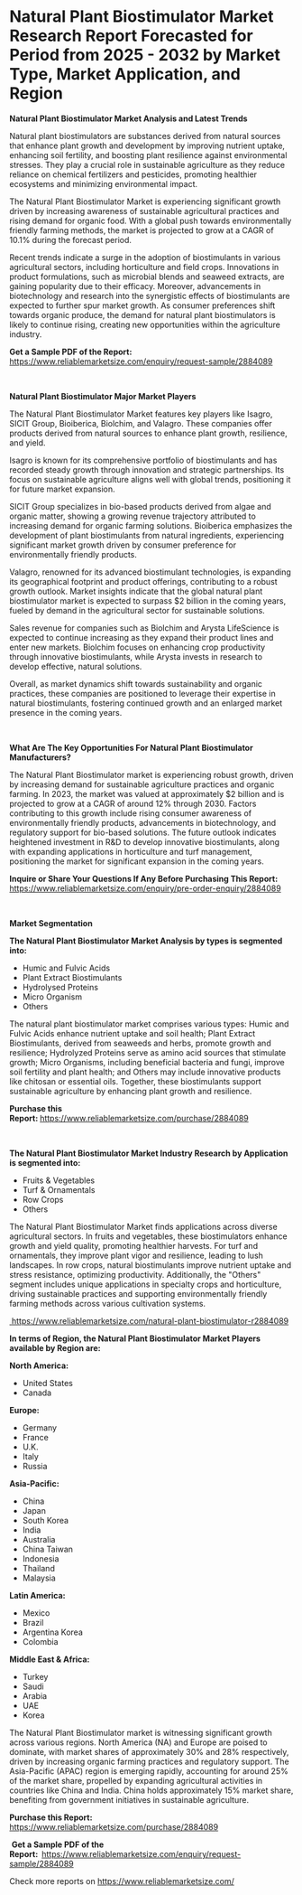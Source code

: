 <p><h1>Natural Plant Biostimulator Market Research Report Forecasted for Period from 2025 -  2032 by Market Type, Market Application, and Region</h1></p><p><strong>Natural Plant Biostimulator Market Analysis and Latest Trends</strong></p>
<p><p>Natural plant biostimulators are substances derived from natural sources that enhance plant growth and development by improving nutrient uptake, enhancing soil fertility, and boosting plant resilience against environmental stresses. They play a crucial role in sustainable agriculture as they reduce reliance on chemical fertilizers and pesticides, promoting healthier ecosystems and minimizing environmental impact.</p><p>The Natural Plant Biostimulator Market is experiencing significant growth driven by increasing awareness of sustainable agricultural practices and rising demand for organic food. With a global push towards environmentally friendly farming methods, the market is projected to grow at a CAGR of 10.1% during the forecast period. </p><p>Recent trends indicate a surge in the adoption of biostimulants in various agricultural sectors, including horticulture and field crops. Innovations in product formulations, such as microbial blends and seaweed extracts, are gaining popularity due to their efficacy. Moreover, advancements in biotechnology and research into the synergistic effects of biostimulants are expected to further spur market growth. As consumer preferences shift towards organic produce, the demand for natural plant biostimulators is likely to continue rising, creating new opportunities within the agriculture industry.</p></p>
<p><strong>Get a Sample PDF of the Report:&nbsp;</strong> <a href="https://www.reliablemarketsize.com/enquiry/request-sample/2884089?utm_campaign=3205&utm_medium=2&utm_source=Github&utm_content=ia&utm_term=13032025&utm_id=natural-plant-biostimulator">https://www.reliablemarketsize.com/enquiry/request-sample/2884089</a></p>
<p>&nbsp;</p>
<p><strong>Natural Plant Biostimulator Major Market Players</strong></p>
<p><p>The Natural Plant Biostimulator Market features key players like Isagro, SICIT Group, Bioiberica, Biolchim, and Valagro. These companies offer products derived from natural sources to enhance plant growth, resilience, and yield.</p><p>Isagro is known for its comprehensive portfolio of biostimulants and has recorded steady growth through innovation and strategic partnerships. Its focus on sustainable agriculture aligns well with global trends, positioning it for future market expansion.</p><p>SICIT Group specializes in bio-based products derived from algae and organic matter, showing a growing revenue trajectory attributed to increasing demand for organic farming solutions. Bioiberica emphasizes the development of plant biostimulants from natural ingredients, experiencing significant market growth driven by consumer preference for environmentally friendly products.</p><p>Valagro, renowned for its advanced biostimulant technologies, is expanding its geographical footprint and product offerings, contributing to a robust growth outlook. Market insights indicate that the global natural plant biostimulator market is expected to surpass $2 billion in the coming years, fueled by demand in the agricultural sector for sustainable solutions.</p><p>Sales revenue for companies such as Biolchim and Arysta LifeScience is expected to continue increasing as they expand their product lines and enter new markets. Biolchim focuses on enhancing crop productivity through innovative biostimulants, while Arysta invests in research to develop effective, natural solutions.</p><p>Overall, as market dynamics shift towards sustainability and organic practices, these companies are positioned to leverage their expertise in natural biostimulants, fostering continued growth and an enlarged market presence in the coming years.</p></p>
<p>&nbsp;</p>
<p><strong>What Are The Key Opportunities For Natural Plant Biostimulator Manufacturers?</strong></p>
<p><p>The Natural Plant Biostimulator market is experiencing robust growth, driven by increasing demand for sustainable agriculture practices and organic farming. In 2023, the market was valued at approximately $2 billion and is projected to grow at a CAGR of around 12% through 2030. Factors contributing to this growth include rising consumer awareness of environmentally friendly products, advancements in biotechnology, and regulatory support for bio-based solutions. The future outlook indicates heightened investment in R&D to develop innovative biostimulants, along with expanding applications in horticulture and turf management, positioning the market for significant expansion in the coming years.</p></p>
<p><strong>Inquire or Share Your Questions If Any Before Purchasing This Report:</strong> <a href="https://www.reliablemarketsize.com/enquiry/pre-order-enquiry/2884089?utm_campaign=3205&utm_medium=2&utm_source=Github&utm_content=ia&utm_term=13032025&utm_id=natural-plant-biostimulator">https://www.reliablemarketsize.com/enquiry/pre-order-enquiry/2884089</a></p>
<p>&nbsp;</p>
<p><strong>Market Segmentation</strong></p>
<p><strong>The Natural Plant Biostimulator Market Analysis by types is segmented into:</strong></p>
<p><ul><li>Humic and Fulvic Acids</li><li>Plant Extract Biostimulants</li><li>Hydrolysed Proteins</li><li>Micro Organism</li><li>Others</li></ul></p>
<p><p>The natural plant biostimulator market comprises various types: Humic and Fulvic Acids enhance nutrient uptake and soil health; Plant Extract Biostimulants, derived from seaweeds and herbs, promote growth and resilience; Hydrolyzed Proteins serve as amino acid sources that stimulate growth; Micro Organisms, including beneficial bacteria and fungi, improve soil fertility and plant health; and Others may include innovative products like chitosan or essential oils. Together, these biostimulants support sustainable agriculture by enhancing plant growth and resilience.</p></p>
<p><strong>Purchase this Report:&nbsp;</strong><a href="https://www.reliablemarketsize.com/purchase/2884089?utm_campaign=3205&utm_medium=2&utm_source=Github&utm_content=ia&utm_term=13032025&utm_id=natural-plant-biostimulator">https://www.reliablemarketsize.com/purchase/2884089</a></p>
<p>&nbsp;</p>
<p><strong>The Natural Plant Biostimulator Market Industry Research by Application is segmented into:</strong></p>
<p><ul><li>Fruits & Vegetables</li><li>Turf & Ornamentals</li><li>Row Crops</li><li>Others</li></ul></p>
<p><p>The Natural Plant Biostimulator Market finds applications across diverse agricultural sectors. In fruits and vegetables, these biostimulators enhance growth and yield quality, promoting healthier harvests. For turf and ornamentals, they improve plant vigor and resilience, leading to lush landscapes. In row crops, natural biostimulants improve nutrient uptake and stress resistance, optimizing productivity. Additionally, the "Others" segment includes unique applications in specialty crops and horticulture, driving sustainable practices and supporting environmentally friendly farming methods across various cultivation systems.</p></p>
<p><a href="https://www.reliablemarketsize.com/natural-plant-biostimulator-r2884089?utm_campaign=3205&utm_medium=2&utm_source=Github&utm_content=ia&utm_term=13032025&utm_id=natural-plant-biostimulator">&nbsp;https://www.reliablemarketsize.com/natural-plant-biostimulator-r2884089</a></p>
<p><strong>In terms of Region, the Natural Plant Biostimulator Market Players available by Region are:</strong></p>
<p>
    <p> <strong> North America: </strong>
        <ul>
            <li>United States</li>
            <li>Canada</li>
        </ul>
        </p> 
    <p> <strong> Europe: </strong>
        <ul>
            <li>Germany</li>
            <li>France</li>
            <li>U.K.</li>
            <li>Italy</li>
            <li>Russia</li>
        </ul>
        </p> 
    <p> <strong> Asia-Pacific: </strong>
        <ul>
            <li>China</li>
            <li>Japan</li>
            <li>South Korea</li>
            <li>India</li>
            <li>Australia</li>
            <li>China Taiwan</li>
            <li>Indonesia</li>
            <li>Thailand</li>
            <li>Malaysia</li>
        </ul>
        </p> 
    <p> <strong> Latin America: </strong>
        <ul>
            <li>Mexico</li>
            <li>Brazil</li>
            <li>Argentina Korea</li>
            <li>Colombia</li>
        </ul>
        </p> 
    <p> <strong> Middle East & Africa: </strong>
        <ul>
            <li>Turkey</li>
            <li>Saudi</li>
            <li>Arabia</li>
            <li>UAE</li>
            <li>Korea</li>
        </ul>
    </p>
    </p>
<p><p>The Natural Plant Biostimulator market is witnessing significant growth across various regions. North America (NA) and Europe are poised to dominate, with market shares of approximately 30% and 28% respectively, driven by increasing organic farming practices and regulatory support. The Asia-Pacific (APAC) region is emerging rapidly, accounting for around 25% of the market share, propelled by expanding agricultural activities in countries like China and India. China holds approximately 15% market share, benefiting from government initiatives in sustainable agriculture.</p></p>
<p><strong>Purchase this Report: </strong><a href="https://www.reliablemarketsize.com/purchase/2884089?utm_campaign=3205&utm_medium=2&utm_source=Github&utm_content=ia&utm_term=13032025&utm_id=natural-plant-biostimulator">https://www.reliablemarketsize.com/purchase/2884089</a></p>
<p>&nbsp;<strong>Get a Sample PDF of the Report:&nbsp;&nbsp;</strong><a href="https://www.reliablemarketsize.com/enquiry/request-sample/2884089?utm_campaign=3205&utm_medium=2&utm_source=Github&utm_content=ia&utm_term=13032025&utm_id=natural-plant-biostimulator">https://www.reliablemarketsize.com/enquiry/request-sample/2884089</a></p>
<p><strong></strong></p>
<p>Check more reports on <a href="https://www.reliablemarketsize.com/?utm_campaign=3205&utm_medium=2&utm_source=Github&utm_content=ia&utm_term=13032025&utm_id=natural-plant-biostimulator">https://www.reliablemarketsize.com/</a></p>